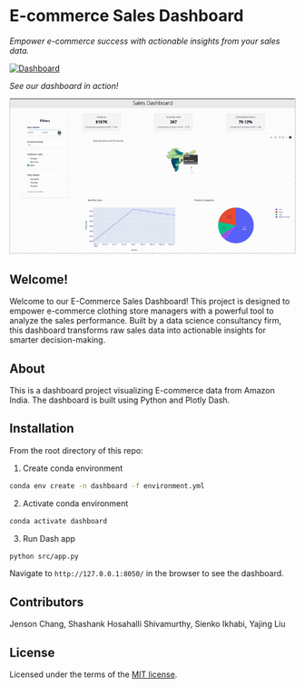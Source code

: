 # E-commerce Sales Dashboard

_Empower e-commerce success with actionable insights from your sales data._

[![Dashboard](https://img.shields.io/badge/Dashboard-Live-brightgreen)](https://dsci-532-2025-29-e-commerce-dashboard.onrender.com/)

_See our dashboard in action!_

![App in Action](img/demo.gif)

## Welcome!

Welcome to our E-Commerce Sales Dashboard! This project is designed to empower e-commerce clothing store managers with a powerful tool to analyze the sales performance. Built by a data science consultancy firm, this dashboard transforms raw sales data into actionable insights for smarter decision-making.

## About
This is a dashboard project visualizing E-commerce data from Amazon India. The dashboard is built using Python and Plotly Dash. 



## Installation

From the root directory of this repo:

1. Create conda environment
```bash
conda env create -n dashboard -f environment.yml
```

2. Activate conda environment
```bash
conda activate dashboard
```

3. Run Dash app
```bash
python src/app.py
```

Navigate to `http://127.0.0.1:8050/` in the browser to see the dashboard. 

## Contributors
Jenson Chang, Shashank Hosahalli Shivamurthy, Sienko Ikhabi, Yajing Liu

## License
Licensed under the terms of the [MIT license](https://github.com/UBC-MDS/DSCI-532_2025_29_e-commerce-dashboard//blob/main/LICENSE).